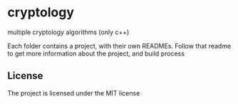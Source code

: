 # cryptology
multiple cryptology algorithms (only c++)

Each folder contains a project, with their own READMEs. Follow that readme to get more information about the project, and build process

## License
The project is licensed under the MIT license
